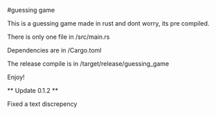 #guessing game

This is a guessing game made in rust and dont worry, its pre compiled.

There is only one file in /src/main.rs

Dependencies are in /Cargo.toml

The release compile is in /target/release/guessing_game

Enjoy!

** Update 0.1.2 **

Fixed a text discrepency